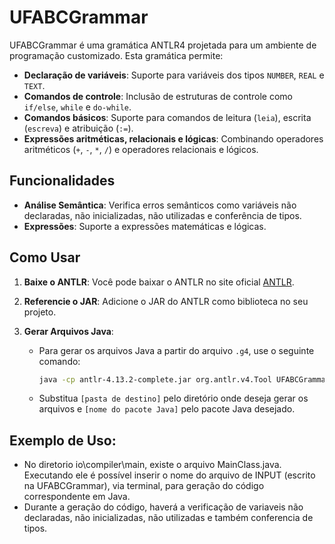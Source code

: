 # UFABCGrammar

UFABCGrammar é uma gramática ANTLR4 projetada para um ambiente de programação customizado. Esta gramática permite:

- **Declaração de variáveis**: Suporte para variáveis dos tipos `NUMBER`, `REAL` e `TEXT`.
- **Comandos de controle**: Inclusão de estruturas de controle como `if/else`, `while` e `do-while`.
- **Comandos básicos**: Suporte para comandos de leitura (`leia`), escrita (`escreva`) e atribuição (`:=`).
- **Expressões aritméticas, relacionais e lógicas**: Combinando operadores aritméticos (`+`, `-`, `*`, `/`) e operadores relacionais e lógicos.

## Funcionalidades

- **Análise Semântica**: Verifica erros semânticos como variáveis não declaradas, não inicializadas, não utilizadas e conferência de tipos.
- **Expressões**: Suporte a expressões matemáticas e lógicas.

## Como Usar

1. **Baixe o ANTLR**: Você pode baixar o ANTLR no site oficial [ANTLR](https://www.antlr.org/download/antlr-4.13.2-complete.jar).

2. **Referencie o JAR**: Adicione o JAR do ANTLR como biblioteca no seu projeto.

3. **Gerar Arquivos Java**:
   - Para gerar os arquivos Java a partir do arquivo `.g4`, use o seguinte comando:

     ```bash
     java -cp antlr-4.13.2-complete.jar org.antlr.v4.Tool UFABCGrammar.g4 -o [pasta de destino] -package [nome do pacote Java]
     ```

   - Substitua `[pasta de destino]` pelo diretório onde deseja gerar os arquivos e `[nome do pacote Java]` pelo pacote Java desejado.

## **Exemplo de Uso**:

- No diretorio io\compiler\main, existe o arquivo MainClass.java. Executando ele é possível inserir o nome do arquivo de INPUT (escrito na UFABCGrammar), via terminal, para geração do código correspondente em Java.
- Durante a geração do código, haverá a verificação de variaveis não declaradas, não inicializadas, não utilizadas e também conferencia de tipos.

